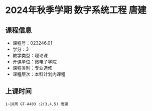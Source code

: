 # 2024年秋季学期 数字系统工程 唐建






## 课程信息

- 课程号：023246.01
- 学分：3
- 教学类型：理论课
- 开课单位：微电子学院
- 课程类别：专业选修
- 课程层次：本科计划内课程

## 上课时间

```
1~18周 GT-A403 :2(3,4,5) 唐建
```

